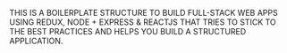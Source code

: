 THIS IS A BOILERPLATE STRUCTURE TO BUILD FULL-STACK WEB APPS USING REDUX, NODE + EXPRESS & REACTJS
THAT TRIES TO STICK TO THE BEST PRACTICES AND HELPS YOU BUILD A STRUCTURED APPLICATION.
